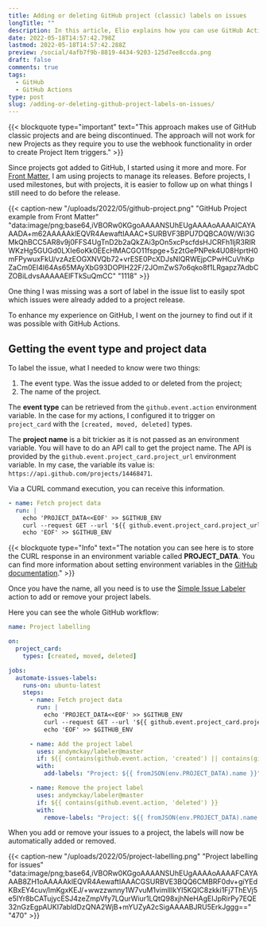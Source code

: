 ```yaml
---
title: Adding or deleting GitHub project (classic) labels on issues
longTitle: ""
description: In this article, Elio explains how you can use GitHub Actions to automatically add or delete project labels to issues when you add, move, or delete.
date: 2022-05-18T14:57:42.798Z
lastmod: 2022-05-18T14:57:42.288Z
preview: /social/4afb7f9b-8819-4434-9203-125d7ee8ccda.png
draft: false
comments: true
tags:
  - GitHub
  - GitHub Actions
type: post
slug: /adding-or-deleting-github-project-labels-on-issues/
---
```


{{< blockquote type="important" text="This approach makes use of GitHub classic projects and are being discontinued. The approach will not work for new Projects as they require you to use the webhook functionality in order to create Project Item triggers." >}}

Since projects got added to GitHub, I started using it more and more. For [Front Matter](https://frontmatter.codes), I am using projects to manage its releases. Before projects, I used milestones, but with projects, it is easier to follow up on what things I still need to do before the release.

{{< caption-new "/uploads/2022/05/github-project.png" "GitHub Project example from Front Matter"  "data:image/png;base64,iVBORw0KGgoAAAANSUhEUgAAAAoAAAAICAYAAADA+m62AAAAAklEQVR4AewaftIAAAC+SURBVF3BPU7DQBCA0W/Wi3GMkQhBCC5AR8v9j0FFS4UgTnD2b2aQkZAi3pOn5xcPscfdsHJCRFh1IjR3RIRWKzHg5GUGd0LXIe6oKk0EEcHMACGO11fspge+5z2tGePNPek4U08HprtH0mFPywuxFkU/vzAzEOGXNVQb72+vrESE0PcXDJsNIQRWEjpCPwHCuVhKpZaCm0EI4I64As65MAyXbG93DOPIH22F/2JOmZwS7o6qko8f1LRgapz7AdbCZOBiLdvsAAAAAElFTkSuQmCC" "1118" >}}

One thing I was missing was a sort of label in the issue list to easily spot which issues were already added to a project release. 

To enhance my experience on GitHub, I went on the journey to find out if it was possible with GitHub Actions.

## Getting the event type and project data

To label the issue, what I needed to know were two things:

1. The event type. Was the issue added to or deleted from the project;
2. The name of the project.

The **event type** can be retrieved from the `github.event.action` environment variable. In the case for my actions, I configured it to trigger on `project_card` with the `[created, moved, deleted]` types.

The **project name** is a bit trickier as it is not passed as an environment variable. You will have to do an API call to get the project name. The API is provided by the `github.event.project_card.project_url` environment variable. In my case, the variable its value is: `https://api.github.com/projects/14468471`.

Via a CURL command execution, you can receive this information. 

```yaml
- name: Fetch project data
  run: |
    echo 'PROJECT_DATA<<EOF' >> $GITHUB_ENV
    curl --request GET --url '${{ github.event.project_card.project_url }}' --header 'Authorization: token ${{ secrets.GITHUB_TOKEN }}' >> $GITHUB_ENV
    echo 'EOF' >> $GITHUB_ENV
```

{{< blockquote type="Info" text="The notation you can see here is to store the CURL response in an environment variable called **PROJECT_DATA**. You can find more information about setting environment variables in the [GitHub documentation](https://docs.github.com/en/actions/using-workflows/workflow-commands-for-github-actions#multiline-strings)." >}}

Once you have the name, all you need is to use the [Simple Issue Labeler](https://github.com/marketplace/actions/simple-issue-labeler) action to add or remove your project labels.

Here you can see the whole GitHub workflow:

```yaml
name: Project labelling

on:
  project_card:
    types: [created, moved, deleted]

jobs:
  automate-issues-labels:
    runs-on: ubuntu-latest
    steps:
      - name: Fetch project data
        run: |
          echo 'PROJECT_DATA<<EOF' >> $GITHUB_ENV
          curl --request GET --url '${{ github.event.project_card.project_url }}' --header 'Authorization: token ${{ secrets.GITHUB_TOKEN }}' >> $GITHUB_ENV
          echo 'EOF' >> $GITHUB_ENV

      - name: Add the project label
        uses: andymckay/labeler@master
        if: ${{ contains(github.event.action, 'created') || contains(github.event.action, 'moved') }}
        with:
          add-labels: "Project: ${{ fromJSON(env.PROJECT_DATA).name }}"

      - name: Remove the project label
        uses: andymckay/labeler@master
        if: ${{ contains(github.event.action, 'deleted') }}
        with:
          remove-labels: "Project: ${{ fromJSON(env.PROJECT_DATA).name }}"
```

When you add or remove your issues to a project, the labels will now be automatically added or removed.

{{< caption-new "/uploads/2022/05/project-labelling.png" "Project labelling for issues"  "data:image/png;base64,iVBORw0KGgoAAAANSUhEUgAAAAoAAAAFCAYAAAB8ZH1oAAAAAklEQVR4AewaftIAAACGSURBVE3BQQ6CMBRF0dv+giYEdKBxEY4cuv/lmKgxKEJ/+wwzzwnny1W7vuM1vimlIIkYI5KQIC8zkki1Fj7ThEVj5e5IYr8bCATujycESJ4zeZmpVfy7LQurWiur1LQtQ98xjhNeHAgEIJpRirPy7EQE32nGzEgpAUKI7abldDzQNA2WjB+mYUZyA2cSigAAAABJRU5ErkJggg==" "470" >}}